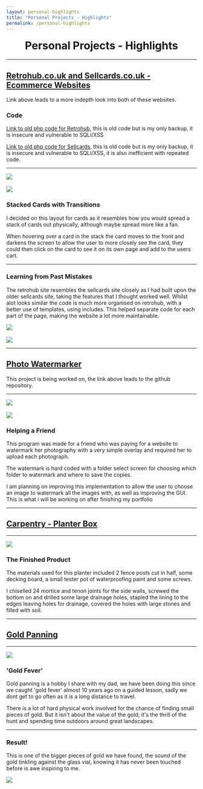 ```yaml
---
layout: personal-highlights
title: "Personal Projects - Highlights"
permalink: /personal-highlights
---
```


<h1 style="text-align:center;margin-top:20px;">Personal Projects - Highlights</h1>
<hr>
<div class="row">

<h2><a href="/personal1">Retrohub.co.uk and Sellcards.co.uk - Ecommerce Websites</a></h2>
<p>Link above leads to a more indepth look into both of these websites.</p>
</div>
<div class="row">
	<h3> Code </h3>
	<p><a href="https://github.com/Steve-Kirby/RetroHub-PHP-OLD">Link to old php code for Retrohub</a>, this is old code but is my only backup, it is insecure and vulnerable to SQLi/XSS</p>
	<p><a href="https://github.com/Steve-Kirby/SellCards-PHP-OLD">Link to old php code for Sellcards</a>, this is old code but is my only backup, it is insecure and vulnerable to SQLi/XSS, it is also inefficient with repeated code.</p>
</div>
	
<div class="row">
	<hr>
	<div class="col-xs-6">
		<img class="enlarge" src="/img/personal/SellcardsHome.PNG" style="max-width:90%;max-height:350px"><br /><br />
		<img class="enlarge" src="/img/personal/SellcardsHighlight.PNG"  style="max-width:90%;max-height:350px">
	</div>
	<div class="col-xs-6">
		<h3>Stacked Cards with Transitions</h3>
		<p>I decided on this layout for cards as it resembles how you would spread a stack of cards out physically, although maybe spread more like a fan.</p>
		<p>When hovering over a card in the stack the card moves to the front and darkens the screen to allow the user to more closely see the card, they could then click on the card to see it on its own page and add to the users cart.</p>
	</div>
</div>
<hr>
<div class="row">
	<div class="col-xs-6">
		<h3>Learning from Past Mistakes</h3>
		<p>The retrohub site resembles the sellcards site closely as I had built upon the older sellcards site, taking the features that I thought worked well. Whilst alot looks similar the code is much more organised on retrohub, with a better use of templates, using includes. This helped separate code for each part of the page, making the website a lot more maintainable.</p>
	</div>
  	<div class="col-xs-6">
    		<img class="enlarge" src="/img/personal/Retrohub.JPG"  style="max-width:90%;max-height:350px"><br /><br />
		<img class="enlarge" src="/img/personal/RetrohubCart.png"  style="max-width:90%;max-height:350px">
	</div>
</div>
<hr>
<div class="row">
  
<h2><a href="https://github.com/Steve-Kirby/Watermarker">Photo Watermarker</a></h2>
<p>This project is being worked on, the link above leads to the github repository.</p>
<hr>
</div>

<div class="row">
	<div class="col-xs-6">
		<img class="enlarge" src="/img/personal/BeforeWatermarkedFolder.JPG" style="max-width:90%;max-height:350px"><br /><br />
		<img class="enlarge" src="/img/personal/WatermarkedFolder.JPG" style="max-width:90%;max-height:350px">
	</div>
	<div class="col-xs-6">
		<h3>Helping a Friend</h3>
		<p>This program was made for a friend who was paying for a website to watermark her photography with a very simple overlay and required her to upload each photograph.</p> 
		<p>The watermark is hard coded with a folder select screen for choosing which folder to watermark and where to save the copies.</p>
		<p>I am planning on improving this implementation to allow the user to choose an image to watermark all the images with, as well as improving the GUI. This is what i will be working on after finishing my portfolio</p>
	</div>
</div>
<hr>

<div class="row">
  
<h2><a href="#">Carpentry - Planter Box</a></h2>
<hr>
</div>
<div class="row">
	<div class="col-xs-6">
		<img class="enlarge" src="/img/personal/Planter.jpg" style="max-width:90%;max-height:350px">
	</div>
	<div class="col-xs-6">
		<h3>The Finished Product</h3>
		<p>The materials used for this planter included 2 fence posts cut in half, some decking board, a small tester pot of waterproofing paint and some screws.</p>
		<p>I chiselled 24 mortice and tenon joints for the side walls, screwed the bottom on and drilled some large drainage holes, stapled the lining to the edges leaving holes for drainage, covered the holes with large stones and filled with soil.</p>
	</div>
</div>
<hr>
<div class="row">
  
<h2><a href="#">Gold Panning</a></h2>
<hr> 
</div>

<div class="row">
	<div class="col-xs-6">
		<img class="enlarge" src="/img/personal/Panning.jpg" style="max-width:90%;max-height:350px">
	</div>
	<div class="col-xs-6">
		<h3>'Gold Fever'</h3>
		<p>Gold panning is a hobby I share with my dad, we have been doing this since we caught 'gold fever' almost 10 years ago on a guided lesson, sadly we dont get to go often as it is a long distance to travel.</p>
		<p>There is a lot of hard physical work involved for the chance of finding small pieces of gold. But it isn't about the value of the gold; it's the thrill of the hunt and spending time outdoors around great landscapes.</p>
	</div>
</div>

<div class="row">
	<hr>
	<div class="col-xs-6">
		<h3>Result!</h3>
		<p>This is one of the bigger pieces of gold we have found, the sound of the gold tinkling against the glass vial, knowing it has never been touched before is awe inspiring to me.</p>
	</div>
	<div class="col-xs-6">
		<img class="enlarge" src="/img/personal/Gold.jpg" style="max-width:90%;max-height:350px">
	</div>
</div>


